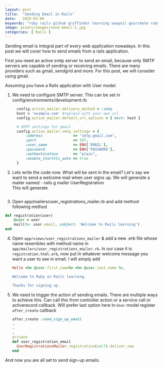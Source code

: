 ```yaml
---
layout: post
title:  "Sending Email in Rails"
date:   2020-03-06
keywords: "ruby rails github gryffindor learning swapnil gourshete ruby on rails sidekiq background-jobs async"
image: assets/images/send-email-1.jpg
categories: [ Rails ]
---
```


Sending email is integral part of every web application nowadays. In this post we will cover how to send emails
from a rails application.

First you need an active smtp server to send an email, because only SMTP servers are capable of sending or receiving emails.
There are many providers such as gmail, sendgrid and more. For this post, we will consider using gmail.

Assuming you have a Rails application with User model.

1. We need to configure SMTP server. This can be set in config/environments/development.rb
    ```ruby
      config.action_mailer.delivery_method = :smtp
      host = 'example.com' #replace with your own url
      config.action_mailer.default_url_options = { host: host }
    
      # SMTP settings for gmail
      config.action_mailer.smtp_settings = {
          :address              => "smtp.gmail.com",
          :port                 => 587,
          :user_name            => ENV['EMAIL'],
          :password             => ENV['PASSWORD'],
          :authentication       => "plain",
          :enable_starttls_auto => true
      }
    ```

2. Lets write the code now. What will be sent in the email? Let's say we want to send a welcome mail when user signs up.
We will generate a mailer named - 
rails g mailer UserRegistration <br>
This will generate 
<img src="{{ '/assets/images/SS-send-email-1.png' | prepend: site.baseurl }}" alt="">

3. Open app/mailers/user_registrations_mailer.rb and add method following method 
```ruby
def registration(user)
    @user = user
    mail(to: user.email, subject: 'Welcome to Rails learning')
end
```
4. Open `app/views/user_registrations_mailer` & add a new .erb file whose name resembles with method name in 
`app/mailers/user_registrations_mailer.rb`. In our case it is `registration.html.erb`, now put in whatever welcome message 
you want a user to see in email. I will simply add
    ```ruby
    Hello <%= @user.first_name%> <%= @user.last_name %>,
    
    Welcome to Ruby on Rails learning.
    
    Thanks for signing up.
    ```

5. We need to trigger the action of sending emails. There are multiple ways to achieve this. Can call this from controller 
action or a service call or activerecord callback. Will prefer last option here
In `User` model register `after_create` callback
    ```ruby
    after_create :send_sign_up_email
    .
    .
    .
    private
    def user_registration_email
      UserRegistrationsMailer.registration(self).deliver_now
    end
    ```

And now you are all set to send sign-up emails.